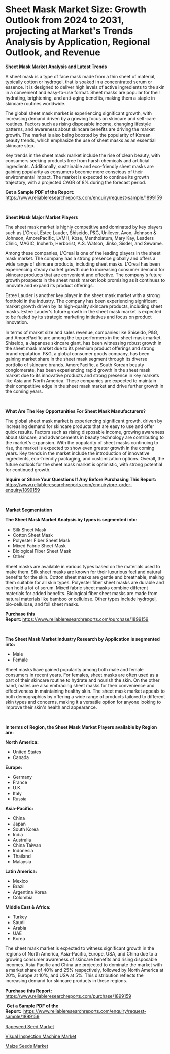 <p><h1>Sheet Mask Market Size: Growth Outlook from 2024 to 2031, projecting at Market's Trends Analysis by Application, Regional Outlook, and Revenue</h1></p><p><strong>Sheet Mask Market Analysis and Latest Trends</strong></p>
<p><p>A sheet mask is a type of face mask made from a thin sheet of material, typically cotton or hydrogel, that is soaked in a concentrated serum or essence. It is designed to deliver high levels of active ingredients to the skin in a convenient and easy-to-use format. Sheet masks are popular for their hydrating, brightening, and anti-aging benefits, making them a staple in skincare routines worldwide.</p><p>The global sheet mask market is experiencing significant growth, with increasing demand driven by a growing focus on skincare and self-care routines. Factors such as rising disposable income, changing lifestyle patterns, and awareness about skincare benefits are driving the market growth. The market is also being boosted by the popularity of Korean beauty trends, which emphasize the use of sheet masks as an essential skincare step.</p><p>Key trends in the sheet mask market include the rise of clean beauty, with consumers seeking products free from harsh chemicals and artificial ingredients. Additionally, sustainable and eco-friendly sheet masks are gaining popularity as consumers become more conscious of their environmental impact. The market is expected to continue its growth trajectory, with a projected CAGR of 8% during the forecast period.</p></p>
<p><strong>Get a Sample PDF of the Report:&nbsp;</strong> <a href="https://www.reliableresearchreports.com/enquiry/request-sample/1899159">https://www.reliableresearchreports.com/enquiry/request-sample/1899159</a></p>
<p>&nbsp;</p>
<p><strong>Sheet Mask Major Market Players</strong></p>
<p><p>The sheet mask market is highly competitive and dominated by key players such as L'Oreal, Estee Lauder, Shiseido, P&G, Unilever, Avon, Johnson & Johnson, AmorePacific, LVMH, Kose, Mentholatum, Mary Kay, Leaders Clinic, MAGIC, Inoherb, Herborist, A.S. Watson, Jinko, Sisder, and Sewame.</p><p>Among these companies, L'Oreal is one of the leading players in the sheet mask market. The company has a strong presence globally and offers a wide range of skincare products, including sheet masks. L'Oreal has been experiencing steady market growth due to increasing consumer demand for skincare products that are convenient and effective. The company's future growth prospects in the sheet mask market look promising as it continues to innovate and expand its product offerings.</p><p>Estee Lauder is another key player in the sheet mask market with a strong foothold in the industry. The company has been experiencing significant market growth driven by its high-quality skincare products, including sheet masks. Estee Lauder's future growth in the sheet mask market is expected to be fueled by its strategic marketing initiatives and focus on product innovation.</p><p>In terms of market size and sales revenue, companies like Shiseido, P&G, and AmorePacific are among the top performers in the sheet mask market. Shiseido, a Japanese skincare giant, has been witnessing robust growth in the sheet mask market due to its premium product offerings and strong brand reputation. P&G, a global consumer goods company, has been gaining market share in the sheet mask segment through its diverse portfolio of skincare brands. AmorePacific, a South Korean beauty conglomerate, has been experiencing rapid growth in the sheet mask market due to its innovative products and strong presence in key markets like Asia and North America. These companies are expected to maintain their competitive edge in the sheet mask market and drive further growth in the coming years.</p></p>
<p>&nbsp;</p>
<p><strong>What Are The Key Opportunities For Sheet Mask Manufacturers?</strong></p>
<p><p>The global sheet mask market is experiencing significant growth, driven by increasing demand for skincare products that are easy to use and offer quick results. Factors such as rising disposable income, growing awareness about skincare, and advancements in beauty technology are contributing to the market's expansion. With the popularity of sheet masks continuing to rise, the market is expected to show even greater growth in the coming years. Key trends in the market include the introduction of innovative ingredients, eco-friendly packaging, and customization options. Overall, the future outlook for the sheet mask market is optimistic, with strong potential for continued growth.</p></p>
<p><strong>Inquire or Share Your Questions If Any Before Purchasing This Report:</strong> <a href="https://www.reliableresearchreports.com/enquiry/pre-order-enquiry/1899159">https://www.reliableresearchreports.com/enquiry/pre-order-enquiry/1899159</a></p>
<p>&nbsp;</p>
<p><strong>Market Segmentation</strong></p>
<p><strong>The Sheet Mask Market Analysis by types is segmented into:</strong></p>
<p><ul><li>Silk Sheet Mask</li><li>Cotton Sheet Mask</li><li>Polyester Fiber Sheet Mask</li><li>Mixed Fabric Sheet Mask</li><li>Biological Fiber Sheet Mask</li><li>Other</li></ul></p>
<p><p>Sheet masks are available in various types based on the materials used to make them. Silk sheet masks are known for their luxurious feel and natural benefits for the skin. Cotton sheet masks are gentle and breathable, making them suitable for all skin types. Polyester fiber sheet masks are durable and can hold a lot of serum. Mixed fabric sheet masks combine different materials for added benefits. Biological fiber sheet masks are made from natural materials like bamboo or cellulose. Other types include hydrogel, bio-cellulose, and foil sheet masks.</p></p>
<p><strong>Purchase this Report:&nbsp;</strong><a href="https://www.reliableresearchreports.com/purchase/1899159">https://www.reliableresearchreports.com/purchase/1899159</a></p>
<p>&nbsp;</p>
<p><strong>The Sheet Mask Market Industry Research by Application is segmented into:</strong></p>
<p><ul><li>Male</li><li>Female</li></ul></p>
<p><p>Sheet masks have gained popularity among both male and female consumers in recent years. For females, sheet masks are often used as a part of their skincare routine to hydrate and nourish the skin. On the other hand, males are also embracing sheet masks for their convenience and effectiveness in maintaining healthy skin. The sheet mask market appeals to both demographics by offering a wide range of products tailored to different skin types and concerns, making it a versatile option for anyone looking to improve their skin's health and appearance.</p></p>
<p>&nbsp;</p>
<p><strong>In terms of Region, the Sheet Mask Market Players available by Region are:</strong></p>
<p>
    <p> <strong> North America: </strong>
        <ul>
            <li>United States</li>
            <li>Canada</li>
        </ul>
        </p> 
    <p> <strong> Europe: </strong>
        <ul>
            <li>Germany</li>
            <li>France</li>
            <li>U.K.</li>
            <li>Italy</li>
            <li>Russia</li>
        </ul>
        </p> 
    <p> <strong> Asia-Pacific: </strong>
        <ul>
            <li>China</li>
            <li>Japan</li>
            <li>South Korea</li>
            <li>India</li>
            <li>Australia</li>
            <li>China Taiwan</li>
            <li>Indonesia</li>
            <li>Thailand</li>
            <li>Malaysia</li>
        </ul>
        </p> 
    <p> <strong> Latin America: </strong>
        <ul>
            <li>Mexico</li>
            <li>Brazil</li>
            <li>Argentina Korea</li>
            <li>Colombia</li>
        </ul>
        </p> 
    <p> <strong> Middle East & Africa: </strong>
        <ul>
            <li>Turkey</li>
            <li>Saudi</li>
            <li>Arabia</li>
            <li>UAE</li>
            <li>Korea</li>
        </ul>
    </p>
    </p>
<p><p>The sheet mask market is expected to witness significant growth in the regions of North America, Asia-Pacific, Europe, USA, and China due to a growing consumer awareness of skincare benefits and rising disposable incomes. Asia-Pacific and China are projected to dominate the market with a market share of 40% and 25% respectively, followed by North America at 20%, Europe at 10%, and USA at 5%. This distribution reflects the increasing demand for skincare products in these regions.</p></p>
<p><strong>Purchase this Report: </strong><a href="https://www.reliableresearchreports.com/purchase/1899159">https://www.reliableresearchreports.com/purchase/1899159</a></p>
<p>&nbsp;<strong>Get a Sample PDF of the Report:&nbsp;&nbsp;</strong><a href="https://www.reliableresearchreports.com/enquiry/request-sample/1899159">https://www.reliableresearchreports.com/enquiry/request-sample/1899159</a></p>
<p><strong></strong></p>
<p><p><a href="https://issuu.com/reportprime-2/docs/rapeseed-seed-market-size-2030.pptx">Rapeseed Seed Market</a></p><p><a href="https://view.publitas.com/reportprime-1/visual-inspection-machine-market-centers-on-aspects-such-as-market-growth-market-share-market-opportunity-and-projected-forecasts-spanning-from-2024-to-2031/">Visual Inspection Machine Market</a></p><p><a href="https://issuu.com/reportprime-2/docs/maize-seeds-market-size-2030.pptx">Maize Seeds Market</a></p></p>